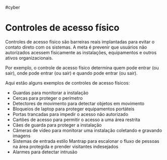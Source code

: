 #cyber 
# Controles de acesso físico

Controles de acesso físico são barreiras reais implantadas para evitar o contato direto com os sistemas. A meta é prevenir que usuários não autorizados acessem fisicamente as instalações, equipamentos e outros ativos organizacionais.

Por exemplo, o controle de acesso físico determina quem pode entrar (ou sair), onde pode entrar (ou sair) e quando pode entrar (ou sair).

Aqui estão alguns exemplos de controles de acesso físicos:

- Guardas para monitorar a instalação
- Cercas para proteger o perímetro
- Detectores de movimento para detectar objetos em movimento
- Bloqueios de laptop para proteger equipamentos portáteis
- Portas trancadas para impedir o acesso não autorizado
- Cartões de acesso para permitir o acesso a uma área restrita
- Cães de guarda para proteger a instalação
- Câmeras de vídeo para monitorar uma instalação coletando e gravando imagens
- Sistemas de entrada estilo Mantrap para escalonar o fluxo de pessoas na área protegida e prender visitantes indesejados
- Alarmes para detectar intrusão







